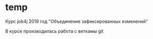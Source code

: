 # temp
Курс job4j 2019 год
"Объединение зафиксированных изменений"

В курсе производилась работа с веткамы git